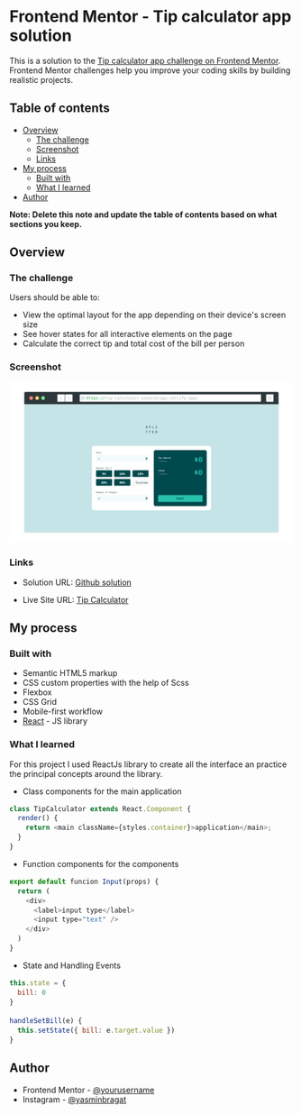 # Frontend Mentor - Tip calculator app solution

This is a solution to the [Tip calculator app challenge on Frontend Mentor](https://www.frontendmentor.io/challenges/tip-calculator-app-ugJNGbJUX). Frontend Mentor challenges help you improve your coding skills by building realistic projects.

## Table of contents

- [Overview](#overview)
  - [The challenge](#the-challenge)
  - [Screenshot](#screenshot)
  - [Links](#links)
- [My process](#my-process)
  - [Built with](#built-with)
  - [What I learned](#what-i-learned)
- [Author](#author)

**Note: Delete this note and update the table of contents based on what sections you keep.**

## Overview

### The challenge

Users should be able to:

- View the optimal layout for the app depending on their device's screen size
- See hover states for all interactive elements on the page
- Calculate the correct tip and total cost of the bill per person

### Screenshot

![](./screenshot.png)

### Links

- Solution URL: [Github solution](https://github.com/yasminbraga/tip-calculator)

- Live Site URL: [Tip Calculator](https://tip-calculator-yasminbraga.netlify.app/)

## My process

### Built with

- Semantic HTML5 markup
- CSS custom properties with the help of Scss
- Flexbox
- CSS Grid
- Mobile-first workflow
- [React](https://reactjs.org/) - JS library

### What I learned

For this project I used ReactJs library to create all the interface an practice the principal concepts around the library.

- Class components for the main application

```js
class TipCalculator extends React.Component {
  render() {
    return <main className={styles.container}>application</main>;
  }
}
```

- Function components for the components

```js
export default funcion Input(props) {
  return (
    <div>
      <label>input type</label>
      <input type="text" />
    </div>
  )
}
```

- State and Handling Events

```js
this.state = {
  bill: 0
}

handleSetBill(e) {
  this.setState({ bill: e.target.value })
}
```

## Author

- Frontend Mentor - [@yourusername](https://www.frontendmentor.io/profile/yasminbraga)
- Instagram - [@yasminbragat](https://www.instagram.com/yasminbragat/)
